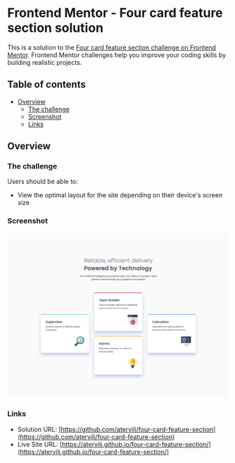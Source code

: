# Frontend Mentor - Four card feature section solution

This is a solution to the [Four card feature section challenge on Frontend Mentor](https://www.frontendmentor.io/challenges/four-card-feature-section-weK1eFYK). Frontend Mentor challenges help you improve your coding skills by building realistic projects.

## Table of contents

- [Overview](#overview)
  - [The challenge](#the-challenge)
  - [Screenshot](#screenshot)
  - [Links](#links)

## Overview

### The challenge

Users should be able to:

- View the optimal layout for the site depending on their device's screen size

### Screenshot

![](./screenshot.png)

### Links

- Solution URL: [https://github.com/atervili/four-card-feature-section](https://github.com/atervili/four-card-feature-section)
- Live Site URL: [https://atervili.github.io/four-card-feature-section/](https://atervili.github.io/four-card-feature-section/)

